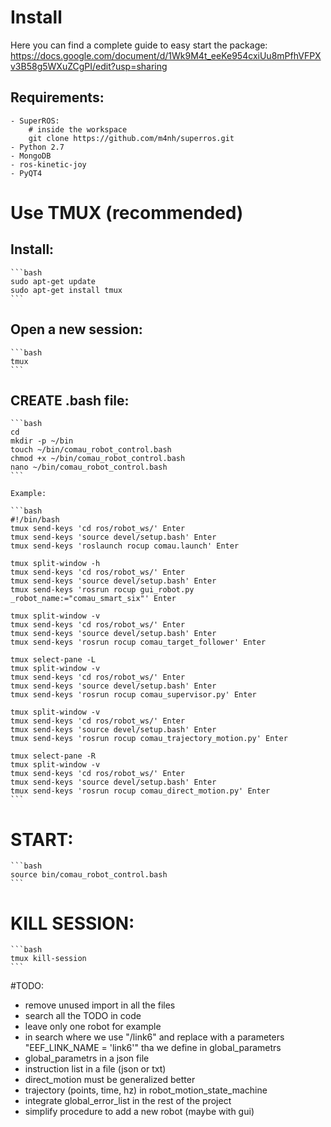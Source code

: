 
# Install
Here you can find a complete guide to easy start the package:
https://docs.google.com/document/d/1Wk9M4t_eeKe954cxiUu8mPfhVFPXv3B58g5WXuZCgPI/edit?usp=sharing

## Requirements:
    - SuperROS:
        # inside the workspace
        git clone https://github.com/m4nh/superros.git
    - Python 2.7
    - MongoDB
    - ros-kinetic-joy
    - PyQT4
    


# Use TMUX (recommended)

## Install:
    ```bash
    sudo apt-get update
    sudo apt-get install tmux
    ```

## Open a new session:

    ```bash
    tmux
    ```

## CREATE .bash file: 

    ```bash
    cd
    mkdir -p ~/bin
    touch ~/bin/comau_robot_control.bash
    chmod +x ~/bin/comau_robot_control.bash
    nano ~/bin/comau_robot_control.bash
    ```

    Example:

    ```bash
    #!/bin/bash 
    tmux send-keys 'cd ros/robot_ws/' Enter
    tmux send-keys 'source devel/setup.bash' Enter
    tmux send-keys 'roslaunch rocup comau.launch' Enter

    tmux split-window -h
    tmux send-keys 'cd ros/robot_ws/' Enter	
    tmux send-keys 'source devel/setup.bash' Enter
    tmux send-keys 'rosrun rocup gui_robot.py _robot_name:="comau_smart_six"' Enter

    tmux split-window -v
    tmux send-keys 'cd ros/robot_ws/' Enter	
    tmux send-keys 'source devel/setup.bash' Enter
    tmux send-keys 'rosrun rocup comau_target_follower' Enter

    tmux select-pane -L
    tmux split-window -v
    tmux send-keys 'cd ros/robot_ws/' Enter	
    tmux send-keys 'source devel/setup.bash' Enter
    tmux send-keys 'rosrun rocup comau_supervisor.py' Enter

    tmux split-window -v
    tmux send-keys 'cd ros/robot_ws/' Enter	
    tmux send-keys 'source devel/setup.bash' Enter
    tmux send-keys 'rosrun rocup comau_trajectory_motion.py' Enter

    tmux select-pane -R
    tmux split-window -v
    tmux send-keys 'cd ros/robot_ws/' Enter	
    tmux send-keys 'source devel/setup.bash' Enter
    tmux send-keys 'rosrun rocup comau_direct_motion.py' Enter
    ```


# START: 
    ```bash
    source bin/comau_robot_control.bash
    ```

# KILL SESSION:
    ```bash
    tmux kill-session
    ```


#TODO:  
- remove unused import in all the files
- search all the TODO in code
- leave only one robot for example
- in search where we use "/link6" and replace with a parameters "EEF_LINK_NAME = 'link6'" tha we define in global_parametrs
- global_parametrs in a json file
- instruction list in a file (json or txt)
- direct_motion must be generalized better
- trajectory (points, time, hz) in robot_motion_state_machine 
- integrate global_error_list in the rest of the project
- simplify procedure to add a new robot (maybe with gui)

